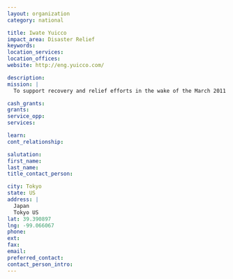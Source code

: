 ```yaml
---
layout: organization
category: national

title: Iwate Yuicco
impact_area: Disaster Relief
keywords: 
location_services: 
location_offices: 
website: http://eng.yuicco.com/

description: 
mission: |
  To support recovery and relief efforts in the wake of the March 2011 earthquake that took place in Japan.

cash_grants: 
grants: 
service_opp: 
services: 

learn: 
cont_relationship: 

salutation: 
first_name: 
last_name: 
title_contact_person: 

city: Tokyo
state: US
address: |
  Japan  
  Tokyo US 
lat: 39.390897
lng: -99.066067
phone: 
ext: 
fax: 
email: 
preferred_contact: 
contact_person_intro: 
---
```

